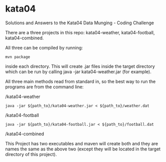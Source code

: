 # kata04
Solutions and Answers to the Kata04 Data Munging - Coding Challenge

There are a three projects in this repo: kata04-weather, kata04-football, 
kata04-combined.

All three can be compiled by running:

```
mvn package
```

inside each directory. This 
will create .jar files inside the target directory which can be run by calling
java -jar kata04-weather.jar (for example).

All three main methods read from standard in, so the best way to run the
programs are from the command line:

/kata04-weather

```
java -jar ${path_to}/kata04-weather.jar < ${path_to}/weather.dat
```

/kata04-football

```
java -jar ${path_to}/kata04-football.jar < ${path_to}/football.dat
```

/kata04-combined

This Project has two executables and maven will create both and they are names 
the same as the above two (except they will be located in the target directory 
of this project).

